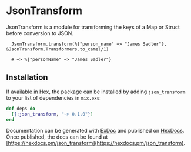 # JsonTransform

JsonTransform is a module for transforming the keys of a Map or Struct before
conversion to JSON.

      JsonTransform.transform(%{"person_name" => "James Sadler"}, &JsonTransform.Transformers.to_camel/1)

      # => %{"personName" => "James Sadler"}

## Installation

If [available in Hex](https://hex.pm/docs/publish), the package can be installed
by adding `json_transform` to your list of dependencies in `mix.exs`:

```elixir
def deps do
  [{:json_transform, "~> 0.1.0"}]
end
```

Documentation can be generated with [ExDoc](https://github.com/elixir-lang/ex_doc)
and published on [HexDocs](https://hexdocs.pm). Once published, the docs can
be found at [https://hexdocs.pm/json_transform](https://hexdocs.pm/json_transform).
